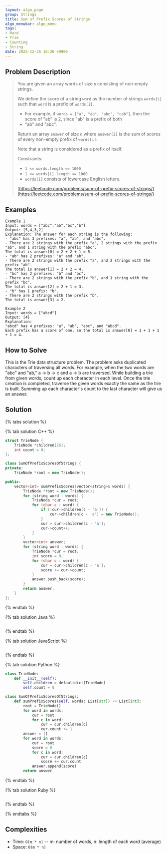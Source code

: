 ```yaml
---
layout: algo_page
group: Strings
title: Sum of Prefix Scores of Strings
algo_menubar: algo_menu
tags:
- Hard
- Trie
- Counting
- String
date: 2022-12-26 16:26 +0900
---
```


## Problem Description
> You are given an array words of size `n` consisting of non-empty strings.
>
> We define the score of a string `word` as the number of strings `words[i]` such that `word` is a prefix of `words[i]`.
> - For example, if `words = ["a", "ab", "abc", "cab"]`, then the score of "ab" is 2, since "ab" is a prefix of both
> - "ab" and "abc".
>
> Return an array `answer` of size `n` where `answer[i]` is the sum of scores of every non-empty prefix of `words[i]`.
>
> Note that a string is considered as a prefix of itself.
>
> Constraints:
> - `1 <= words.length <= 1000`
> - `1 <= words[i].length <= 1000`
> - `words[i]` consists of lowercase English letters.
>
> [https://leetcode.com/problems/sum-of-prefix-scores-of-strings/](https://leetcode.com/problems/sum-of-prefix-scores-of-strings/)

## Examples
```
Example 1
Input: words = ["abc","ab","bc","b"]
Output: [5,4,3,2]
Explanation: The answer for each string is the following:
- "abc" has 3 prefixes: "a", "ab", and "abc".
- There are 2 strings with the prefix "a", 2 strings with the prefix "ab", and 1 string with the prefix "abc".
The total is answer[0] = 2 + 2 + 1 = 5.
- "ab" has 2 prefixes: "a" and "ab".
- There are 2 strings with the prefix "a", and 2 strings with the prefix "ab".
The total is answer[1] = 2 + 2 = 4.
- "bc" has 2 prefixes: "b" and "bc".
- There are 2 strings with the prefix "b", and 1 string with the prefix "bc".
The total is answer[2] = 2 + 1 = 3.
- "b" has 1 prefix: "b".
- There are 2 strings with the prefix "b".
The total is answer[3] = 2.
```

```
Example 2
Input: words = ["abcd"]
Output: [4]
Explanation:
"abcd" has 4 prefixes: "a", "ab", "abc", and "abcd".
Each prefix has a score of one, so the total is answer[0] = 1 + 1 + 1 + 1 = 4.
```

## How to Solve
This is the Trie data structure problem.
The problem asks duplicated characters of traversing all words.
For example, when the two words are "abc" and "ab," a -> b -> c and a -> b are traversed.
While building a trie from given words, count up each character in each level.
Once the trie creation is completed, traverse the given words exactly the same as the trie is built.
Summing up each character's count to the last character will give us an answer.

## Solution

{% tabs solution %}

{% tab solution C++ %}
```cpp
struct TrieNode {
    TrieNode *children[26];
    int count = 0;
};

class SumOfPrefixScoresOfStrings {
private:
    TrieNode *root = new TrieNode();

public:
    vector<int> sumPrefixScores(vector<string>& words) {
        TrieNode *root = new TrieNode();
        for (string word : words) {
            TrieNode *cur = root;
            for (char c : word) {
                if (!cur->children[c - 'a']) {
                    cur->children[c - 'a'] = new TrieNode();
                }
                cur = cur->children[c - 'a'];
                cur->count++;
            }
        }
        vector<int> answer;
        for (string word : words) {
            TrieNode *cur = root;
            int score = 0;
            for (char c : word) {
                cur = cur->children[c - 'a'];
                score += cur->count;
            }
            answer.push_back(score);
        }
        return answer;
    }
};
```
{% endtab %}

{% tab solution Java %}
```java

```
{% endtab %}

{% tab solution JavaScript %}
```js

```
{% endtab %}

{% tab solution Python %}
```python
class TrieNode:
    def __init__(self):
        self.children = defaultdict(TrieNode)
        self.count = 0

class SumOfPrefixScoresOfStrings:
    def sumPrefixScores(self, words: List[str]) -> List[int]:
        root = TrieNode()
        for word in words:
            cur = root
            for c in word:
                cur = cur.children[c]
                cur.count += 1
        answer = []
        for word in words:
            cur = root
            score = 0
            for c in word:
                cur = cur.children[c]
                score += cur.count
            answer.append(score)
        return answer
```
{% endtab %}

{% tab solution Ruby %}
```ruby

```
{% endtab %}

{% endtabs %}



## Complexities
- Time: `O(m * n)` -- m: number of words, n: length of each word (average)
- Space: `O(m * n)`
